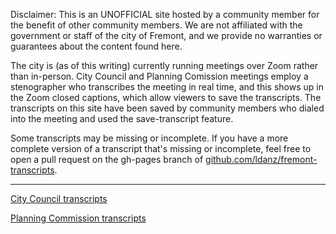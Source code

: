 Disclaimer: This is an UNOFFICIAL site hosted by a community member for the benefit of other community members.  We are not affiliated with the government or staff of the city of Fremont, and we provide no warranties or guarantees about the content found here.

The city is (as of this writing) currently running meetings over Zoom rather than in-person.  City Council and Planning Comission meetings employ a stenographer who transcribes the meeting in real time, and this shows up in the Zoom closed captions, which allow viewers to save the transcripts.  The transcripts on this site have been saved by community members who dialed into the meeting and used the save-transcript feature.

Some transcripts may be missing or incomplete.  If you have a more complete version of a transcript that's missing or incomplete, feel free to open a pull request on the gh-pages branch of [github.com/ldanz/fremont-transcripts](https://github.com/ldanz/fremont-transcripts).

---

[City Council transcripts](/city-council)

[Planning Commission transcripts](/planning-commission)
